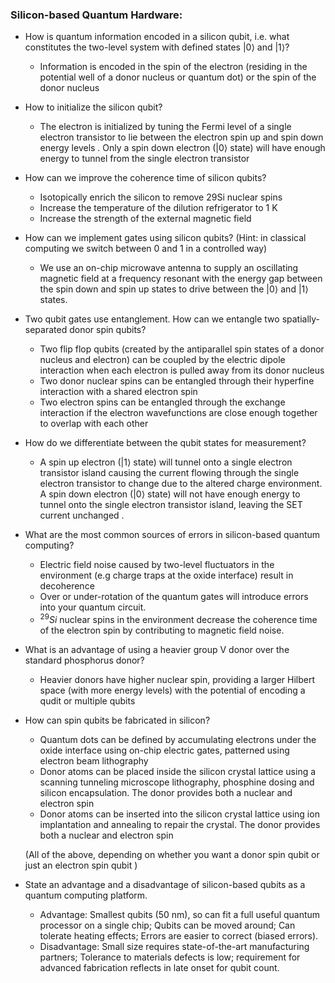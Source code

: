 ### Silicon-based Quantum Hardware:

* How is quantum information encoded in a silicon qubit, i.e. what constitutes the two-level system with defined states |0⟩ and |1⟩?
  * Information is encoded in the spin of the electron (residing in the potential well of a donor nucleus or quantum dot) or the spin of the donor nucleus 

* How to initialize the silicon qubit?
  *  The electron is initialized by tuning the Fermi level of a single electron transistor to lie between the electron spin up and spin down energy levels . Only a spin down electron (|0⟩ state) will have enough energy to tunnel from the single electron transistor 

* How can we improve the coherence time of silicon qubits?
  * Isotopically enrich the silicon to remove 29Si nuclear spins 
  * Increase the temperature of the dilution refrigerator to 1 K 
  * Increase the strength of the external magnetic field 

* How can we implement gates using silicon qubits? (Hint: in classical computing we switch between 0 and 1 in a controlled way)
  * We use an on-chip microwave antenna to supply an oscillating magnetic field at a frequency resonant with the energy gap between the spin down and spin up states to drive between the |0⟩ and |1⟩ states.

* Two qubit gates use entanglement. How can we entangle two spatially-separated donor spin qubits?
  *   Two flip flop qubits (created by the antiparallel spin states of a donor nucleus and electron) can be coupled by the electric dipole interaction when each electron is pulled away from its donor nucleus 
  * Two donor nuclear spins can be entangled through their hyperfine interaction with a shared electron spin 
  * Two electron spins can be entangled through the exchange interaction if the electron wavefunctions are close enough together to overlap with each other 

* How do we differentiate between the qubit states for measurement?
  * A spin up electron (|1⟩ state) will tunnel onto a single electron transistor island causing the current flowing through the single electron transistor to change due to the altered charge environment. A spin down electron (|0⟩ state) will not have enough energy to tunnel onto the single electron transistor island, leaving the SET current unchanged .

* What are the most common sources of errors in silicon-based quantum computing?
  * Electric field noise caused by two-level fluctuators in the environment (e.g charge traps at the oxide interface) result in decoherence 
  * Over or under-rotation of the quantum gates will introduce errors into your quantum circuit.
  * $^{29}Si$ nuclear spins in the environment decrease the coherence time of the electron spin by contributing to magnetic field noise. 

* What is an advantage of using a heavier group V donor over the standard phosphorus donor?
  * Heavier donors have higher nuclear spin, providing a larger Hilbert space (with more energy levels) with the potential of encoding a qudit or multiple qubits 

* How can spin qubits be fabricated in silicon?
  * Quantum dots can be defined by accumulating electrons under the oxide interface using on-chip electric gates, patterned using electron beam lithography 
  * Donor atoms can be placed inside the silicon crystal lattice using a scanning tunneling microscope lithography, phosphine dosing and silicon encapsulation. The donor provides both a nuclear and electron spin 
  * Donor atoms can be inserted into the silicon crystal lattice using ion implantation and annealing to repair the crystal. The donor provides both a nuclear and electron spin 

  (All of the above, depending on whether you want a donor spin qubit or just an electron spin qubit )

* State an advantage and a disadvantage of silicon-based qubits as a quantum computing platform. 
  * Advantage: Smallest qubits (50 nm), so can fit a full useful quantum processor on a single chip; Qubits can be moved around; Can tolerate heating effects; Errors are easier to correct (biased errors).
  * Disadvantage: Small size requires state-of-the-art manufacturing partners; Tolerance to materials defects is low; requirement for advanced fabrication reflects in late onset for qubit count.